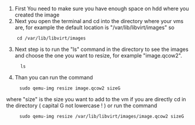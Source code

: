 
1. First You need to make sure you have enough space on hdd where you created the image 
2.  Next  you open the terminal and cd into the directory where your vms are, for example the default location is "/var/lib/libvirt/images" so 
 ```   
     cd /var/lib/libvirt/images
```

3. Next step is to run the "ls" command in the directory to see the images and choose the one you want to resize, for example "image.qcow2".
   ```
     ls
   ```

4. Than you can run the command  
    
```
     sudo qemu-img resize image.qcow2 sizeG
```

 where "size" is the size you want to add to the vm if you are directly cd in the directory ( capital G not lowercase ! ) or run the command

```
	 sudo qemu-img resize /var/lib/libvirt/images/image.qcow2 sizeG
```